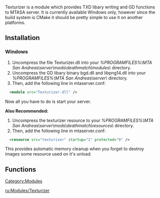 Texturizer is a module which provides TXD libary writing and GD functions to MTASA server. It is currently available Windows only, however since the build system is CMake it should be pretty simple to use it on another platforms.

Installation
------------

### Windows

1.  Uncompress the file Texturizer.dll into your *%PROGRAMFILES%\\MTA San Andreas\\server\\mods\\deathmatch\\modules\\* directory.
2.  Uncompress the GD libary binary bgd.dll and libpng14.dll into your *%PROGRAMFILES%\\MTA San Andreas\\server\\* directory.
3.  Then, add the following line in mtaserver.conf:

``` xml
  <module src="Texturizer.dll" />
```

Now all you have to do is start your server.

**Also Recommended:**

1.  Uncompress the texturizer resource to your *%PROGRAMFILES%\\MTA San Andreas\\server\\mods\\deathmatch\\resources\\* directory.
2.  Then, add the following line in mtaserver.conf:

``` xml
  <resource src="texturizer" startup="1" protected="0" />
```

This provides automatic memory cleanup when you forget to destroy images some resource used on it's unload.

Functions
---------

[Category:Modules](/docs/Category:Modules.md "wikilink")

[ru:Modules/Texturizer](/docs/ru:Modules/Texturizer.md "wikilink")
